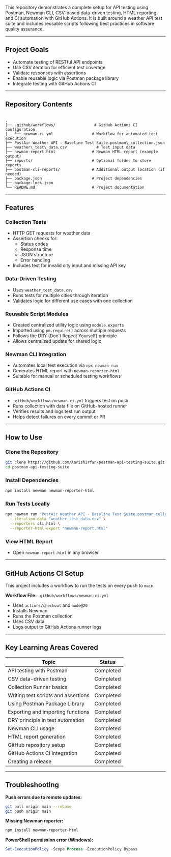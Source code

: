 This repository demonstrates a complete setup for API testing using Postman, Newman CLI, CSV-based data-driven testing, HTML reporting, and CI automation with GitHub Actions. It is built around a weather API test suite and includes reusable scripts following best practices in software quality assurance.

---

## Project Goals

- Automate testing of RESTful API endpoints
- Use CSV iteration for efficient test coverage
- Validate responses with assertions
- Enable reusable logic via Postman package library
- Integrate testing with GitHub Actions CI

---

## Repository Contents

```

.
├── .github/workflows/                 # GitHub Actions CI configuration
│   └── newman-ci.yml                 # Workflow for automated test execution
├── PostAir Weather API - Baseline Test Suite.postman\_collection.json
├── weather\_test\_data.csv             # Test input data
├── newman-report.html                # Newman HTML report (example output)
├── reports/                          # Optional folder to store reports
├── postman-cli-reports/              # Additional output location (if needed)
├── package.json                      # Project dependencies
├── package-lock.json
└── README.md                         # Project documentation

````

---

## Features

### Collection Tests
- HTTP GET requests for weather data
- Assertion checks for:
  - Status codes
  - Response time
  - JSON structure
  - Error handling
- Includes test for invalid city input and missing API key

### Data-Driven Testing
- Uses `weather_test_data.csv`
- Runs tests for multiple cities through iteration
- Validates logic for different use cases with one collection

### Reusable Script Modules
- Created centralized utility logic using `module.exports`
- Imported using `pm.require()` across multiple requests
- Follows the DRY (Don't Repeat Yourself) principle
- Allows centralized update for shared logic

### Newman CLI Integration
- Automates local test execution via `npx newman run`
- Generates HTML report with `newman-reporter-html`
- Suitable for manual or scheduled testing workflows

### GitHub Actions CI
- `.github/workflows/newman-ci.yml` triggers test on push
- Runs collection with data file on GitHub-hosted runner
- Verifies results and logs test run output
- Helps detect failures on every commit or PR

---

## How to Use

### Clone the Repository
```bash
git clone https://github.com/AarishIrfan/postman-api-testing-suite.git
cd postman-api-testing-suite
````

### Install Dependencies

```bash
npm install newman newman-reporter-html
```

### Run Tests Locally

```bash
npx newman run "PostAir Weather API - Baseline Test Suite.postman_collection.json" \
  --iteration-data "weather_test_data.csv" \
  --reporters cli,html \
  --reporter-html-export "newman-report.html"
```

### View HTML Report

* Open `newman-report.html` in any browser

---

## GitHub Actions CI Setup

This project includes a workflow to run the tests on every push to `main`.

**Workflow File:** `.github/workflows/newman-ci.yml`

* Uses `actions/checkout` and `node@20`
* Installs Newman
* Runs the Postman collection
* Uses CSV data
* Logs output to GitHub Actions runner logs

---

## Key Learning Areas Covered

| Topic                               | Status    |
| ----------------------------------- | --------- |
| API testing with Postman            | Completed |
| CSV data-driven testing             | Completed |
| Collection Runner basics            | Completed |
| Writing test scripts and assertions | Completed |
| Using Postman Package Library       | Completed |
| Exporting and importing functions   | Completed |
| DRY principle in test automation    | Completed |
| Newman CLI usage                    | Completed |
| HTML report generation              | Completed |
| GitHub repository setup             | Completed |
| GitHub Actions CI integration       | Completed |
| Creating a release                  | Completed |

---

## Troubleshooting

**Push errors due to remote updates:**

```bash
git pull origin main --rebase
git push origin main
```

**Missing Newman reporter:**

```bash
npm install newman-reporter-html
```

**PowerShell permission error (Windows):**

```powershell
Set-ExecutionPolicy -Scope Process -ExecutionPolicy Bypass
